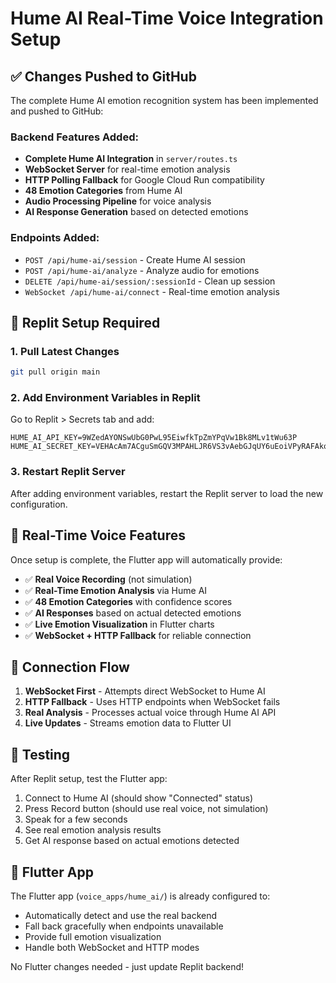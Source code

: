 # Hume AI Real-Time Voice Integration Setup

## ✅ Changes Pushed to GitHub

The complete Hume AI emotion recognition system has been implemented and pushed to GitHub:

### Backend Features Added:
- **Complete Hume AI Integration** in `server/routes.ts`
- **WebSocket Server** for real-time emotion analysis
- **HTTP Polling Fallback** for Google Cloud Run compatibility
- **48 Emotion Categories** from Hume AI
- **Audio Processing Pipeline** for voice analysis
- **AI Response Generation** based on detected emotions

### Endpoints Added:
- `POST /api/hume-ai/session` - Create Hume AI session
- `POST /api/hume-ai/analyze` - Analyze audio for emotions
- `DELETE /api/hume-ai/session/:sessionId` - Clean up session
- `WebSocket /api/hume-ai/connect` - Real-time emotion analysis

## 🔧 Replit Setup Required

### 1. Pull Latest Changes
```bash
git pull origin main
```

### 2. Add Environment Variables in Replit
Go to Replit > Secrets tab and add:

```
HUME_AI_API_KEY=9WZedAYONSwUbG0PwL95EiwfkTpZmYPqVw1Bk8MLv1tWu63P
HUME_AI_SECRET_KEY=VEHAcAm7ACguSmGQV3MPAHLJR6VS3vAebGJqUY6uEoiVPyRAFAkoqQL0rguCFk2d
```

### 3. Restart Replit Server
After adding environment variables, restart the Replit server to load the new configuration.

## 🎤 Real-Time Voice Features

Once setup is complete, the Flutter app will automatically provide:

- ✅ **Real Voice Recording** (not simulation)
- ✅ **Real-Time Emotion Analysis** via Hume AI
- ✅ **48 Emotion Categories** with confidence scores
- ✅ **AI Responses** based on actual detected emotions
- ✅ **Live Emotion Visualization** in Flutter charts
- ✅ **WebSocket + HTTP Fallback** for reliable connection

## 🔄 Connection Flow

1. **WebSocket First** - Attempts direct WebSocket to Hume AI
2. **HTTP Fallback** - Uses HTTP endpoints when WebSocket fails
3. **Real Analysis** - Processes actual voice through Hume AI API
4. **Live Updates** - Streams emotion data to Flutter UI

## 🧪 Testing

After Replit setup, test the Flutter app:
1. Connect to Hume AI (should show "Connected" status)
2. Press Record button (should use real voice, not simulation)
3. Speak for a few seconds
4. See real emotion analysis results
5. Get AI response based on actual emotions detected

## 📱 Flutter App

The Flutter app (`voice_apps/hume_ai/`) is already configured to:
- Automatically detect and use the real backend
- Fall back gracefully when endpoints unavailable
- Provide full emotion visualization
- Handle both WebSocket and HTTP modes

No Flutter changes needed - just update Replit backend!